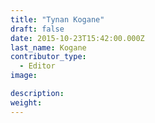 ```yaml
---
title: "Tynan Kogane"
draft: false
date: 2015-10-23T15:42:00.000Z
last_name: Kogane
contributor_type:
  - Editor
image:

description:
weight:
---
```


